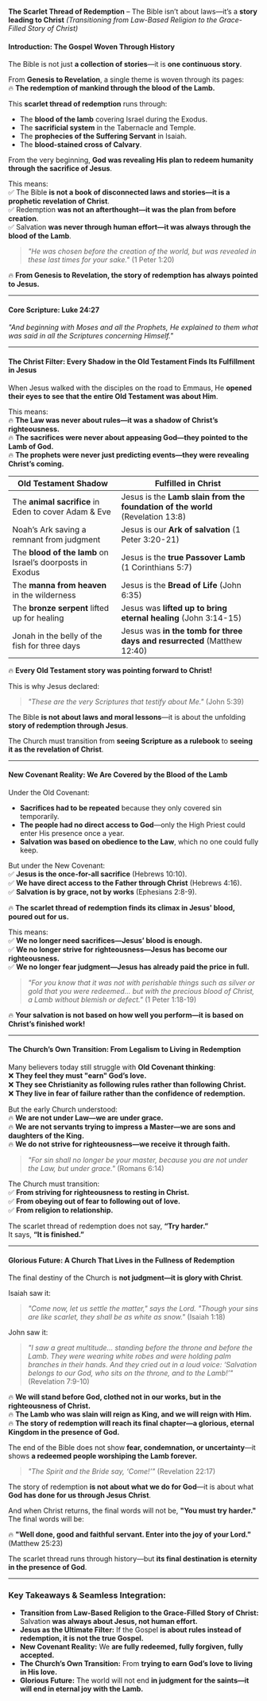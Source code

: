 **The Scarlet Thread of Redemption** – The Bible isn’t about laws—it’s a **story leading to Christ**
_(Transitioning from Law-Based Religion to the Grace-Filled Story of Christ)_

#### **Introduction: The Gospel Woven Through History**

The Bible is not just **a collection of stories**—it is **one continuous story**.

From **Genesis to Revelation**, a single theme is woven through its pages:  
🔥 **The redemption of mankind through the blood of the Lamb.**

This **scarlet thread of redemption** runs through:

- The **blood of the lamb** covering Israel during the Exodus.
- The **sacrificial system** in the Tabernacle and Temple.
- The **prophecies of the Suffering Servant** in Isaiah.
- The **blood-stained cross of Calvary**.

From the very beginning, **God was revealing His plan to redeem humanity through the sacrifice of Jesus**.

This means:  
✅ The Bible **is not a book of disconnected laws and stories—it is a prophetic revelation of Christ**.  
✅ Redemption **was not an afterthought—it was the plan from before creation**.  
✅ Salvation **was never through human effort—it was always through the blood of the Lamb**.

> _"He was chosen before the creation of the world, but was revealed in these last times for your sake."_ (1 Peter 1:20)

🔥 **From Genesis to Revelation, the story of redemption has always pointed to Jesus.**

---

#### **Core Scripture: Luke 24:27**

_"And beginning with Moses and all the Prophets, He explained to them what was said in all the Scriptures concerning Himself."_

---

#### **The Christ Filter: Every Shadow in the Old Testament Finds Its Fulfillment in Jesus**

When Jesus walked with the disciples on the road to Emmaus, He **opened their eyes to see that the entire Old Testament was about Him**.

This means:  
🔥 **The Law was never about rules—it was a shadow of Christ’s righteousness.**  
🔥 **The sacrifices were never about appeasing God—they pointed to the Lamb of God.**  
🔥 **The prophets were never just predicting events—they were revealing Christ’s coming.**

|**Old Testament Shadow**|**Fulfilled in Christ**|
|---|---|
|The **animal sacrifice** in Eden to cover Adam & Eve|Jesus is the **Lamb slain from the foundation of the world** (Revelation 13:8)|
|Noah’s Ark saving a remnant from judgment|Jesus is our **Ark of salvation** (1 Peter 3:20-21)|
|The **blood of the lamb** on Israel’s doorposts in Exodus|Jesus is the **true Passover Lamb** (1 Corinthians 5:7)|
|The **manna from heaven** in the wilderness|Jesus is the **Bread of Life** (John 6:35)|
|The **bronze serpent** lifted up for healing|Jesus was **lifted up to bring eternal healing** (John 3:14-15)|
|Jonah in the belly of the fish for three days|Jesus was **in the tomb for three days and resurrected** (Matthew 12:40)|

🔥 **Every Old Testament story was pointing forward to Christ!**

This is why Jesus declared:

> _"These are the very Scriptures that testify about Me."_ (John 5:39)

The Bible **is not about laws and moral lessons**—it is about the unfolding **story of redemption through Jesus**.

The Church must transition from **seeing Scripture as a rulebook** to **seeing it as the revelation of Christ**.

---

#### **New Covenant Reality: We Are Covered by the Blood of the Lamb**

Under the Old Covenant:

- **Sacrifices had to be repeated** because they only covered sin temporarily.
- **The people had no direct access to God**—only the High Priest could enter His presence once a year.
- **Salvation was based on obedience to the Law**, which no one could fully keep.

But under the New Covenant:  
✅ **Jesus is the once-for-all sacrifice** (Hebrews 10:10).  
✅ **We have direct access to the Father through Christ** (Hebrews 4:16).  
✅ **Salvation is by grace, not by works** (Ephesians 2:8-9).

🔥 **The scarlet thread of redemption finds its climax in Jesus' blood, poured out for us.**

This means:  
✅ **We no longer need sacrifices—Jesus’ blood is enough.**  
✅ **We no longer strive for righteousness—Jesus has become our righteousness.**  
✅ **We no longer fear judgment—Jesus has already paid the price in full.**

> _"For you know that it was not with perishable things such as silver or gold that you were redeemed... but with the precious blood of Christ, a Lamb without blemish or defect."_ (1 Peter 1:18-19)

🔥 **Your salvation is not based on how well you perform—it is based on Christ’s finished work!**

---

#### **The Church’s Own Transition: From Legalism to Living in Redemption**

Many believers today still struggle with **Old Covenant thinking**:  
❌ **They feel they must "earn" God’s love.**  
❌ **They see Christianity as following rules rather than following Christ.**  
❌ **They live in fear of failure rather than the confidence of redemption.**

But the early Church understood:  
🔥 **We are not under Law—we are under grace.**  
🔥 **We are not servants trying to impress a Master—we are sons and daughters of the King.**  
🔥 **We do not strive for righteousness—we receive it through faith.**

> _"For sin shall no longer be your master, because you are not under the Law, but under grace."_ (Romans 6:14)

The Church must transition:  
✅ **From striving for righteousness to resting in Christ.**  
✅ **From obeying out of fear to following out of love.**  
✅ **From religion to relationship.**

The scarlet thread of redemption does not say, **“Try harder.”**  
It says, **“It is finished.”**

---

#### **Glorious Future: A Church That Lives in the Fullness of Redemption**

The final destiny of the Church is **not judgment—it is glory with Christ**.

Isaiah saw it:

> _"Come now, let us settle the matter," says the Lord. "Though your sins are like scarlet, they shall be as white as snow."_ (Isaiah 1:18)

John saw it:

> _"I saw a great multitude… standing before the throne and before the Lamb. They were wearing white robes and were holding palm branches in their hands. And they cried out in a loud voice: ‘Salvation belongs to our God, who sits on the throne, and to the Lamb!’"_ (Revelation 7:9-10)

🔥 **We will stand before God, clothed not in our works, but in the righteousness of Christ.**  
🔥 **The Lamb who was slain will reign as King, and we will reign with Him.**  
🔥 **The story of redemption will reach its final chapter—a glorious, eternal Kingdom in the presence of God.**

The end of the Bible does not show **fear, condemnation, or uncertainty**—it shows **a redeemed people worshiping the Lamb forever.**

> _"The Spirit and the Bride say, ‘Come!’"_ (Revelation 22:17)

The story of redemption **is not about what we do for God**—it is about what **God has done for us through Jesus Christ**.

And when Christ returns, the final words will not be, **"You must try harder."**  
The final words will be:

🔥 **"Well done, good and faithful servant. Enter into the joy of your Lord."** (Matthew 25:23)

The scarlet thread runs through history—but **its final destination is eternity in the presence of God**.

---

### **Key Takeaways & Seamless Integration:**

- **Transition from Law-Based Religion to the Grace-Filled Story of Christ:** Salvation **was always about Jesus, not human effort.**
- **Jesus as the Ultimate Filter:** If the Gospel **is about rules instead of redemption, it is not the true Gospel.**
- **New Covenant Reality:** We **are fully redeemed, fully forgiven, fully accepted.**
- **The Church’s Own Transition:** From **trying to earn God’s love to living in His love.**
- **Glorious Future:** The world will not end **in judgment for the saints—it will end in eternal joy with the Lamb.**
